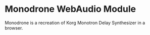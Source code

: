 # Monodrone WebAudio Module

Monodrone is a recreation of Korg Monotron Delay Synthesizer in a browser.
